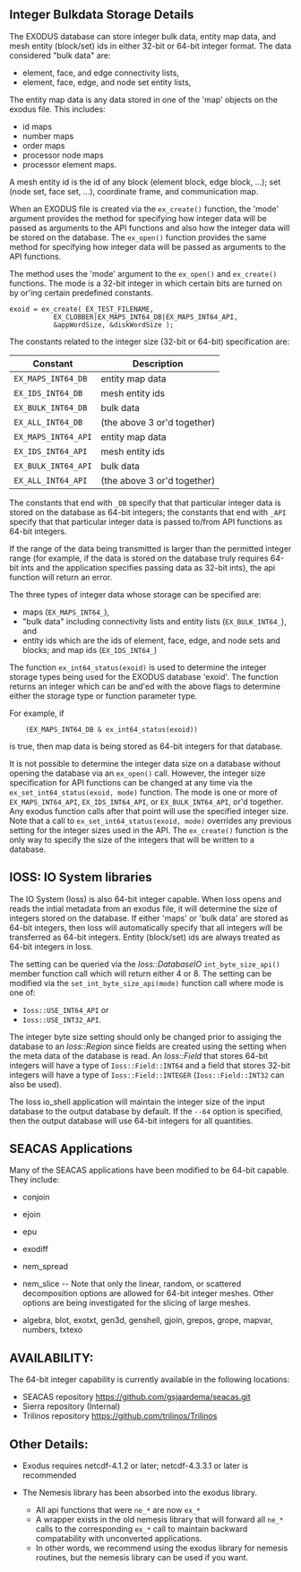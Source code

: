 ## Integer Bulkdata Storage Details

The EXODUS database can store integer bulk data, entity map data, and
mesh entity (block/set) ids in either 32-bit or 64-bit integer format. The data
considered "bulk data" are:

 * element, face, and edge connectivity lists,
 * element, face, edge, and node set entity lists,

The entity map data is any data stored in one of the 'map' objects on
the exodus file.  This includes:

 * id maps
 * number maps
 * order maps
 * processor node maps
 * processor element maps.

A mesh entity id is the id of any block (element block, edge block,
...); set (node set, face set, ...), coordinate frame, and
communication map.


When an EXODUS file is created via the `ex_create()` function, the
'mode' argument provides the method for specifying how integer data
will be passed as arguments to the API functions and also how the
integer data will be stored on the database. The `ex_open()` function
provides the same method for specifying how integer data will be
passed as arguments to the API functions.

The method uses the 'mode' argument to the `ex_open()` and
`ex_create()` functions. The mode is a 32-bit integer in which certain
bits are turned on by or'ing certain predefined constants.
 
```
exoid = ex_create( EX_TEST_FILENAME,
		   EX_CLOBBER|EX_MAPS_INT64_DB|EX_MAPS_INT64_API,
		   &appWordSize, &diskWordSize );
```

The constants related to the integer size (32-bit or 64-bit) specification are:

 Constant           | Description
 -------------------|--------------
`EX_MAPS_INT64_DB`  | entity map data
`EX_IDS_INT64_DB`   | mesh entity ids
`EX_BULK_INT64_DB`  | bulk data
`EX_ALL_INT64_DB`   | (the above 3 or'd together)
`EX_MAPS_INT64_API` | entity map data
`EX_IDS_INT64_API`  | mesh entity ids
`EX_BULK_INT64_API` | bulk data
`EX_ALL_INT64_API`  | (the above 3 or'd together)

The constants that end with `_DB` specify that that particular integer
data is stored on the database as 64-bit integers; the constants that
end with `_API` specify that that particular integer data is passed
to/from API functions as 64-bit integers.

If the range of the data being transmitted is larger than the
permitted integer range (for example, if the data is stored on the
database truly requires 64-bit ints and the application specifies
passing data as 32-bit ints), the api function will return an error.

The three types of integer data whose storage can be specified are:

* maps (`EX_MAPS_INT64_`),
* "bulk data" including connectivity lists and entity lists
  (`EX_BULK_INT64_`), and
* entity ids which are the ids of element, face, edge, and node
  sets and blocks; and map ids (`EX_IDS_INT64_`)

The function `ex_int64_status(exoid)` is used to determine the integer
storage types being used for the EXODUS database 'exoid'. The function
returns an integer which can be and'ed with the above flags to
determine either the storage type or function parameter type. 

For example, if 

```
	(EX_MAPS_INT64_DB & ex_int64_status(exoid))
```
is true, then map data is being stored as 64-bit integers for that database.

It is not possible to determine the integer data size on a database
without opening the database via an `ex_open()` call. However, the
integer size specification for API functions can be changed at any
time via the `ex_set_int64_status(exoid, mode)` function. The mode is
one or more of `EX_MAPS_INT64_API`, `EX_IDS_INT64_API`, or
`EX_BULK_INT64_API`, or'd together.  Any exodus function calls after
that point will use the specified integer size. Note that a call to
`ex_set_int64_status(exoid, mode)` overrides any previous setting for
the integer sizes used in the API.  The `ex_create()` function is the
only way to specify the size of the integers that will be written to a database.


## IOSS: IO System libraries

The IO System (Ioss) is also 64-bit integer capable.  When Ioss opens
and reads the intial metadata from an exodus file, it will determine
the size of integers stored on the database. If either 'maps' or 'bulk
data' are stored as 64-bit integers, then Ioss will automatically
specify that all integers will be transferred as 64-bit integers.
Entity (block/set) ids are always treated as 64-bit integers in Ioss. 

The setting can be queried via the *Ioss::DatabaseIO*
`int_byte_size_api()` member function call which will return either 4 or
8. The setting can be modified via the `set_int_byte_size_api(mode)`
function call where mode is one of:

  * `Ioss::USE_INT64_API` or
  * `Ioss::USE_INT32_API`.

The integer byte size setting should only be changed prior to assiging
the database to an *Ioss::Region* since fields are created using the
setting when the meta data of the database is read.  An *Ioss::Field*
that stores 64-bit integers will have a type of `Ioss::Field::INT64`
and a field that stores 32-bit integers will have a type of
`Ioss::Field::INTEGER` (`Ioss::Field::INT32` can also be used).

The Ioss io_shell application will maintain the integer size of the
input database to the output database by default.  If the `--64`
option is specified, then the output database will use 64-bit integers
for all quantities.


## SEACAS Applications

Many of the SEACAS applications have been modified to be 64-bit
capable. They include:

  * conjoin
  * ejoin
  * epu
  * exodiff
  * nem_spread
  * nem_slice -- Note that only the linear, random, or scattered
                 decomposition options are allowed for 64-bit integer
		 meshes. Other options are being investigated for the
		 slicing of large meshes.

  * algebra, blot, exotxt, gen3d, genshell, gjoin, grepos, grope,
    mapvar, numbers, txtexo
   
## AVAILABILITY:

The 64-bit integer capability is currently available in the following
locations:

 * SEACAS repository https://github.com/gsjaardema/seacas.git
 * Sierra repository (Internal)
 * Trilinos repository https://github.com/trilinos/Trilinos

## Other Details:

* Exodus requires netcdf-4.1.2 or later; netcdf-4.3.3.1 or later is recommended

* The Nemesis library has been absorbed into the exodus library.
  * All api functions that were `ne_*` are now `ex_*`
  * A wrapper exists in the old nemesis library that will forward all
     `ne_*` calls to the corresponding `ex_*` call to maintain backward 
     compatability with unconverted applications. 
  * In other words, we recommend using the exodus library for nemesis
     routines, but the nemesis library can be used if you want.
